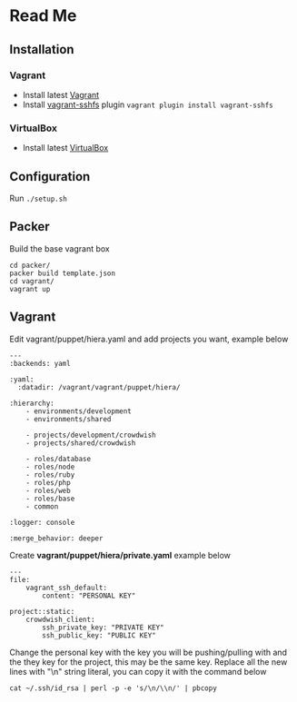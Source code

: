 # Read Me

## Installation

### Vagrant

- Install latest [Vagrant](https://www.vagrantup.com/)
- Install [vagrant-sshfs](https://github.com/fabiokr/vagrant-sshfs) plugin ```vagrant plugin install vagrant-sshfs```

### VirtualBox

- Install latest [VirtualBox](https://www.virtualbox.org/)


## Configuration

Run ```./setup.sh```

## Packer

Build the base vagrant box

```
cd packer/
packer build template.json
cd vagrant/
vagrant up
```


## Vagrant

Edit vagrant/puppet/hiera.yaml and add projects you want, example below

```
---
:backends: yaml

:yaml:
  :datadir: /vagrant/vagrant/puppet/hiera/

:hierarchy:
    - environments/development
    - environments/shared

    - projects/development/crowdwish
    - projects/shared/crowdwish

    - roles/database
    - roles/node
    - roles/ruby
    - roles/php
    - roles/web
    - roles/base
    - common

:logger: console

:merge_behavior: deeper
```


Create **vagrant/puppet/hiera/private.yaml** example below

```
---
file:
    vagrant_ssh_default:
        content: "PERSONAL KEY"

project::static:
    crowdwish_client:
        ssh_private_key: "PRIVATE KEY"
        ssh_public_key: "PUBLIC KEY"
```

Change the personal key with the key you will be pushing/pulling with and the they key for the project, this may be the same key. Replace all the new lines with "\n" string literal, you can copy it with the command below

```
cat ~/.ssh/id_rsa | perl -p -e 's/\n/\\n/' | pbcopy
```
